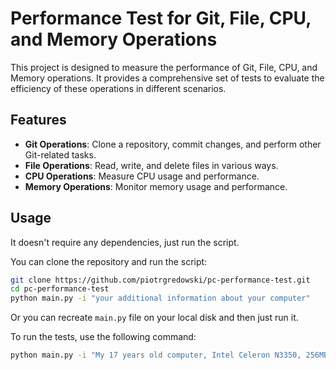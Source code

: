 # Performance Test for Git, File, CPU, and Memory Operations

This project is designed to measure the performance of Git, File, CPU, and Memory operations. It provides a comprehensive set of tests to evaluate the efficiency of these operations in different scenarios.

## Features

- **Git Operations**: Clone a repository, commit changes, and perform other Git-related tasks.
- **File Operations**: Read, write, and delete files in various ways.
- **CPU Operations**: Measure CPU usage and performance.
- **Memory Operations**: Monitor memory usage and performance.

## Usage

It doesn't require any dependencies, just run the script.

You can clone the repository and run the script:

```bash
git clone https://github.com/piotrgredowski/pc-performance-test.git
cd pc-performance-test
python main.py -i "your additional information about your computer"
```

Or you can recreate `main.py` file on your local disk and then just run it.

To run the tests, use the following command:

```bash
python main.py -i "My 17 years old computer, Intel Celeron N3350, 256MB RAM"
```
